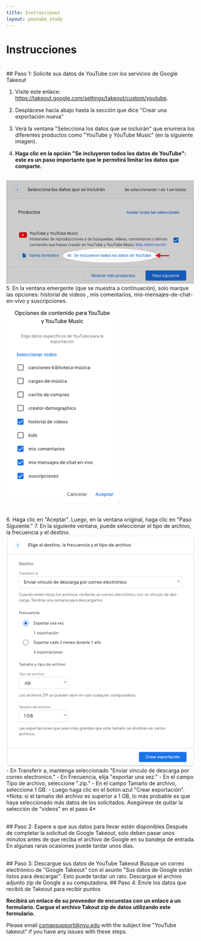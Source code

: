 ```yaml
---
title: Instrucciones
layout: youtube_study
---
```

<style>
ol li {padding-bottom:15px;}  
  
</style>  
# Instrucciones
<div style="padding-top:20px;"></div>
## Paso 1: Solicite sus datos de YouTube con los servicios de Google Takeout

1. Visite este enlace: <a href="https://takeout.google.com/settings/takeout/custom/youtube" target="new">https://takeout.google.com/settings/takeout/custom/youtube</a>.
2. Desplácese hacia abajo hasta la sección que dice "Crear una exportación nueva"
3. Verá la ventana "Selecciona los datos que se incluirán" que enumera los diferentes productos como "YouTube y YouTube Music" (en la siguiente imagen).
4. **Haga clic en la opción "Se incluyeron todos los datos de YouTube": este es un paso importante que le permitirá limitar los datos que comparte.**<br/>
<img src="images/yt_select_options_es.jpg" width="500" style="margin:auto;">
5. En la ventana emergente (que se muestra a continuación), solo marque las opciones: historial de videos , mis comentarios, mis-mensajes-de-chat-en-vivo y suscripciones. <br/>
<img src="images/yt-What_to_select_es.png" width="300" style="margin:auto;"><br/>
&nbsp;<br/>&nbsp;<br>
6. Haga clic en "Aceptar". Luego, en la ventana original, haga clic en "Paso Siguiente."
7. En la siguiente ventana, puede seleccionar el tipo de archivo, la frecuencia y el destino.<br/>
<img src="images/yt-choose_file_type_es.png" width="600" style="margin:auto;"><br/>
- En Transferir a, mantenga seleccionado "Enviar vinculo de descarga por correo electronico."
- En Frecuencia, elija "exportar una vez."
- En el campo Tipo de archivo, seleccione ".zip."
- En el campo Tamaño de archivo, seleccione 1 GB.
- Luego haga clic en el botón azul "Crear exportación". 
<br/> 
*Nota: si el tamaño del archivo es superior a 1 GB, lo más probable es que haya seleccionado más datos de los solicitados. Asegúrese de quitar la selección de "videos" en el paso 4*
<div style="padding-top:30px;"></div>
## Paso 2: Espere a que sus datos para llevar estén disponibles
Después de completar la solicitud de Google Takeout, solo deben pasar unos minutos antes de que reciba el archivo de Google en su bandeja de entrada. En algunas raras ocasiones puede tardar unos días.
<div style="padding-top:30px;"></div>
## Paso 3: Descargue sus datos de YouTube Takeout
Busque un correo electrónico de "Google Takeout" con el asunto "Sus datos de Google están listos para descargar". Esto puede tardar un rato. Descargue el archivo adjunto zip de Google a su computadora.
## Paso 4: Envíe los datos que recibió de Takeout para recibir puntos
 
 **Recibirá un enlace de su proveedor de encuestas con un enlace a un formulario. Cargue el archivo Takout zip de datos utilizando este formulario.**


Please email csmapsupport@nyu.edu with the subject line "YouTube takeout" if you have any issues with these steps.



